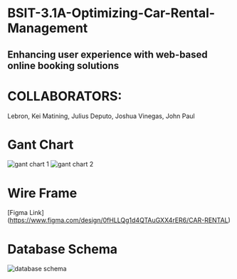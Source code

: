 # BSIT-3.1A-Optimizing-Car-Rental-Management
## Enhancing user experience with web-based online booking solutions

# COLLABORATORS:
Lebron, Kei
Matining, Julius
Deputo, Joshua
Vinegas, John Paul


# Gant Chart
![gant chart 1](https://github.com/user-attachments/assets/d7d11a72-5b8f-48a8-8cf6-e80281bd0fd4)
![gant chart 2](https://github.com/user-attachments/assets/040fd609-6ff3-4ce1-be1c-7fb0da310fa7)

# Wire Frame
[Figma Link] (https://www.figma.com/design/0fHLLQg1d4QTAuGXX4rER6/CAR-RENTAL)

# Database Schema
![database schema](https://github.com/user-attachments/assets/003e0dc2-bc5a-43e8-b83c-2f51fb833301)

